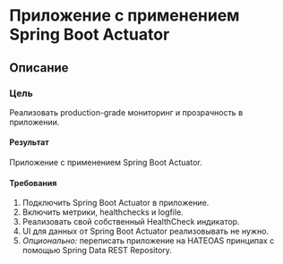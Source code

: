 # Приложение с применением Spring Boot Actuator

## Описание

### Цель

Реализовать production-grade мониторинг и прозрачность в приложении.

#### Результат

Приложение с применением Spring Boot Actuator.

#### Требования

1. Подключить Spring Boot Actuator в приложение.
2. Включить метрики, healthchecks и logfile.
3. Реализовать свой собственный HealthCheck индикатор.
4. UI для данных от Spring Boot Actuator реализовывать не нужно.
5. *Опционально:* переписать приложение на HATEOAS принципах с помощью Spring Data REST Repository.
